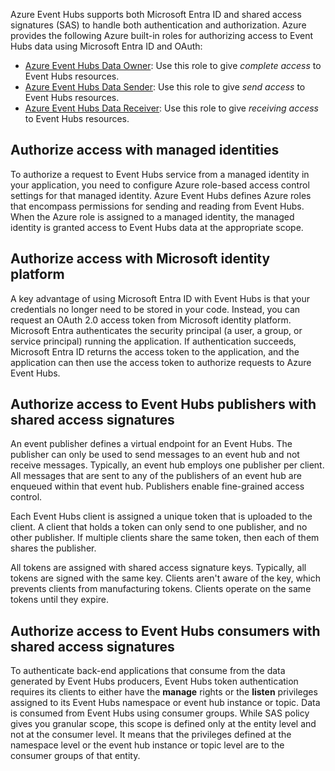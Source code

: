 Azure Event Hubs supports both Microsoft Entra ID and shared access signatures (SAS) to handle both authentication and authorization. Azure provides the following Azure built-in roles for authorizing access to Event Hubs data using Microsoft Entra ID and OAuth:

* [Azure Event Hubs Data Owner](/azure/role-based-access-control/built-in-roles#azure-event-hubs-data-owner): Use this role to give *complete access* to Event Hubs resources.
* [Azure Event Hubs Data Sender](/azure/role-based-access-control/built-in-roles#azure-event-hubs-data-sender): Use this role to give *send access* to Event Hubs resources.
* [Azure Event Hubs Data Receiver](/azure/role-based-access-control/built-in-roles#azure-event-hubs-data-receiver): Use this role to give *receiving access* to Event Hubs resources.

## Authorize access with managed identities

To authorize a request to Event Hubs service from a managed identity in your application, you need to configure Azure role-based access control settings for that managed identity. Azure Event Hubs defines Azure roles that encompass permissions for sending and reading from Event Hubs. When the Azure role is assigned to a managed identity, the managed identity is granted access to Event Hubs data at the appropriate scope.

## Authorize access with Microsoft identity platform

A key advantage of using Microsoft Entra ID with Event Hubs is that your credentials no longer need to be stored in your code. Instead, you can request an OAuth 2.0 access token from Microsoft identity platform. Microsoft Entra authenticates the security principal (a user, a group, or service principal) running the application. If authentication succeeds, Microsoft Entra ID returns the access token to the application, and the application can then use the access token to authorize requests to Azure Event Hubs.

## Authorize access to Event Hubs publishers with shared access signatures

An event publisher defines a virtual endpoint for an Event Hubs. The publisher can only be used to send messages to an event hub and not receive messages. Typically, an event hub employs one publisher per client. All messages that are sent to any of the publishers of an event hub are enqueued within that event hub. Publishers enable fine-grained access control.

Each Event Hubs client is assigned a unique token that is uploaded to the client. A client that holds a token can only send to one publisher, and no other publisher. If multiple clients share the same token, then each of them shares the publisher.

All tokens are assigned with shared access signature keys. Typically, all tokens are signed with the same key. Clients aren't aware of the key, which prevents clients from manufacturing tokens. Clients operate on the same tokens until they expire.

## Authorize access to Event Hubs consumers with shared access signatures

To authenticate back-end applications that consume from the data generated by Event Hubs producers, Event Hubs token authentication requires its clients to either have the **manage** rights or the **listen** privileges assigned to its Event Hubs namespace or event hub instance or topic. Data is consumed from Event Hubs using consumer groups. While SAS policy gives you granular scope, this scope is defined only at the entity level and not at the consumer level. It means that the privileges defined at the namespace level or the event hub instance or topic level are to the consumer groups of that entity.

